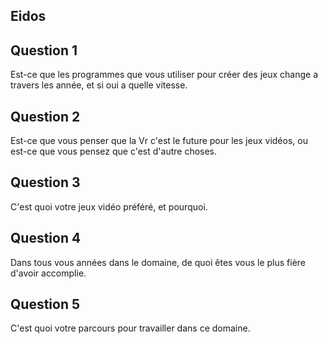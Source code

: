 ## Eidos
## Question 1
Est-ce que les programmes que vous utiliser pour créer des jeux change a travers les année, et si oui a quelle vitesse.

## Question 2 
Est-ce que vous penser que la Vr c'est le future pour les jeux vidéos, ou est-ce que vous pensez que c'est d'autre choses.

## Question 3
C'est quoi votre jeux vidéo préféré, et pourquoi.

## Question 4
Dans tous vous années dans le domaine, de quoi êtes vous le plus fière d'avoir accomplie.

## Question 5
C'est quoi votre parcours pour travailler dans ce domaine.
